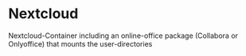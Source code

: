 # Nextcloud
Nextcloud-Container including an online-office package (Collabora or Onlyoffice) that mounts the user-directories
